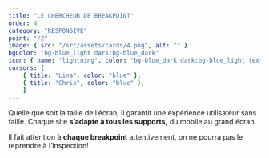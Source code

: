 ```yaml
---
title: "LE CHERCHEUR DE BREAKPOINT"
order: 4
category: "RESPONSIVE"
point: "/2"
image: { src: "/src/assets/cards/4.png", alt: "" }
bgColor: "bg-blue_light dark:bg-blue_dark"
icon: { name: "lightning", color: "bg-blue_dark dark:bg-blue_light text-blue_light dark:text-blue_dark" }
cursors: [
    { title: "Lina", color: "blue" },
    { title: "Chris", color: "blue" },
    ]
---
```


Quelle que soit la taille de l’écran, il garantit une expérience utilisateur sans faille. Chaque site **s’adapte à tous les supports,** du mobile au grand écran.

Il fait attention à **chaque breakpoint** attentivement, on ne pourra pas le reprendre à l’inspection!
